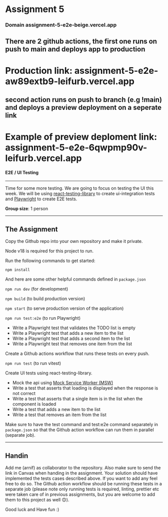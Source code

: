 # Assignment 5

### Domain assignment-5-e2e-beige.vercel.app

## There are 2 github actions, the first one runs on push to main and deploys app to production

# Production link:  assignment-5-e2e-aw89extb9-leifurb.vercel.app

## second action runs on push to branch (e.g !main) and deploys a preview deployment on a seperate link

# Example of preview deploment link: assignment-5-e2e-6qwpmp90v-leifurb.vercel.app


 

#### E2E / UI Testing

---

Time for some more testing. We are going to focus on testing the UI this week. We will be using [react-testing-library](https://testing-library.com/docs/react-testing-library/intro/) to create ui-integration tests and [Playwright](https://www.https://playwright.dev/) to create E2E tests.

**Group size**: 1 person

---

## The Assignment

Copy the Github repo into your own repository and make it private.

Node v18 is required for this project to run.

Run the following commands to get started:

`npm install`

And here are some other helpful commands defined in `package.json`

`npm run dev` (for development)

`npm build` (to build production version)

`npm start` (to serve production version of the application)

`npm run test:e2e` (to run Playwright)

- Write a Playwright test that validates the TODO list is empty
- Write a Playwright test that adds a new item to the list
- Write a Playwright test that adds a second item to the list
- Write a Playwright test that removes one item from the list

Create a Github actions workflow that runs these tests on every push.

`npm run test` (to run vitest)

Create UI tests using react-testing-library.

- Mock the api using [Mock Service Worker (MSW)](https://github.com/mswjs/msw)
- Write a test that asserts that loading is displayed when the response is not correct
- Write a test that asserts that a single item is in the list when the <Home /> component is loaded
- Write a test that adds a new item to the list
- Write a test that removes an item from the list

Make sure to have the test command and test:e2e command separately in `package.json` so that the Github action workflow can run them in parallel (separate job).

---

## Handin

Add me (arnif) as collaborator to the repository. Also make sure to send the link in Canvas when handing in the assignment.
Your solution should have implemented the tests cases described above. If you want to add any feel free to do so. The Github action workflow should be running these tests in a separate job (please note only running tests is required, linting, prettier etc were taken care of in previous assignments, but you are welcome to add them to this project as well 😊).

Good luck and Have fun :)
